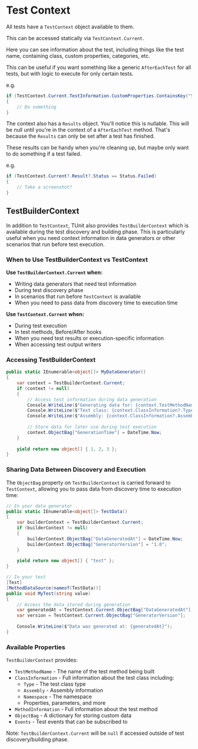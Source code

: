 # Test Context

All tests have a `TestContext` object available to them.

This can be accessed statically via `TestContext.Current`.

Here you can see information about the test, including things like the test name, containing class, custom properties, categories, etc.

This can be useful if you want something like a generic `AfterEachTest` for all tests, but with logic to execute for only certain tests.

e.g.
```csharp
if (TestContext.Current.TestInformation.CustomProperties.ContainsKey("SomeProperty"))
{
    // Do something
}
```

The context also has a `Results` object. You'll notice this is nullable. This will be null until you're in the context of a `AfterEachTest` method. That's because the `Results` can only be set after a test has finished.

These results can be handy when you're cleaning up, but maybe only want to do something if a test failed.

e.g.
```csharp
if (TestContext.Current?.Result?.Status == Status.Failed)
{
    // Take a screenshot?
}
```

## TestBuilderContext

In addition to `TestContext`, TUnit also provides `TestBuilderContext` which is available during the test discovery and building phase. This is particularly useful when you need context information in data generators or other scenarios that run before test execution.

### When to Use TestBuilderContext vs TestContext

**Use `TestBuilderContext.Current` when:**
- Writing data generators that need test information
- During test discovery phase
- In scenarios that run before `TestContext` is available
- When you need to pass data from discovery time to execution time

**Use `TestContext.Current` when:**
- During test execution
- In test methods, Before/After hooks
- When you need test results or execution-specific information
- When accessing test output writers

### Accessing TestBuilderContext

```csharp
public static IEnumerable<object[]> MyDataGenerator()
{
    var context = TestBuilderContext.Current;
    if (context != null)
    {
        // Access test information during data generation
        Console.WriteLine($"Generating data for: {context.TestMethodName}");
        Console.WriteLine($"Test class: {context.ClassInformation?.Type.Name}");
        Console.WriteLine($"Assembly: {context.ClassInformation?.Assembly.Name}");
        
        // Store data for later use during test execution
        context.ObjectBag["GenerationTime"] = DateTime.Now;
    }
    
    yield return new object[] { 1, 2, 3 };
}
```

### Sharing Data Between Discovery and Execution

The `ObjectBag` property on `TestBuilderContext` is carried forward to `TestContext`, allowing you to pass data from discovery time to execution time:

```csharp
// In your data generator
public static IEnumerable<object[]> TestData()
{
    var builderContext = TestBuilderContext.Current;
    if (builderContext != null)
    {
        builderContext.ObjectBag["DataGeneratedAt"] = DateTime.Now;
        builderContext.ObjectBag["GeneratorVersion"] = "1.0";
    }
    
    yield return new object[] { "test" };
}

// In your test
[Test]
[MethodDataSource(nameof(TestData))]
public void MyTest(string value)
{
    // Access the data stored during generation
    var generatedAt = TestContext.Current.ObjectBag["DataGeneratedAt"];
    var version = TestContext.Current.ObjectBag["GeneratorVersion"];
    
    Console.WriteLine($"Data was generated at: {generatedAt}");
}
```

### Available Properties

`TestBuilderContext` provides:
- `TestMethodName` - The name of the test method being built
- `ClassInformation` - Full information about the test class including:
  - `Type` - The test class type
  - `Assembly` - Assembly information
  - `Namespace` - The namespace
  - Properties, parameters, and more
- `MethodInformation` - Full information about the test method
- `ObjectBag` - A dictionary for storing custom data
- `Events` - Test events that can be subscribed to

Note: `TestBuilderContext.Current` will be `null` if accessed outside of test discovery/building phase.
